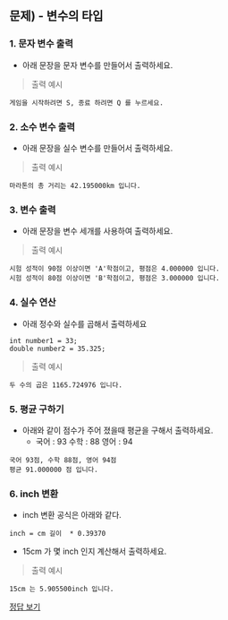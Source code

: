 ## 문제) - 변수의 타입

### 1. 문자 변수 출력 
* 아래 문장을 문자 변수를 만들어서 출력하세요. 

> 출력 예시 

```
게임을 시작하려면 S, 종료 하려면 Q 를 누르세요.
```

### 2. 소수 변수 출력 
* 아래 문장을 실수 변수를 만들어서 출력하세요. 

> 출력 예시 

```
마라톤의 총 거리는 42.195000km 입니다.
```

### 3. 변수 출력
* 아래 문장을 변수 세개를 사용하여 출력하세요.
 
> 출력 예시 

```
시험 성적이 90점 이상이면 'A'학점이고, 평점은 4.000000 입니다.
시험 성적이 80점 이상이면 'B'학점이고, 평점은 3.000000 입니다.
```

### 4. 실수 연산
* 아래 정수와 실수를 곱해서 출력하세요

```
int number1 = 33;   
double number2 = 35.325;
```
 
> 출력 예시 

```
두 수의 곱은 1165.724976 입니다.
```

### 5. 평균 구하기
* 아래와 같이 점수가 주어 졌을때 평균을 구해서 출력하세요. 
	* 국어 : 93 수학 : 88 영어 : 94 

```
국어 93점, 수학 88점, 영어 94점
평균 91.000000 점 입니다.
```


### 6. inch 변환
* inch 변환 공식은 아래와 같다. 

```
inch = cm 길이  * 0.39370
```

* 15cm 가 몇 inch 인지 계산해서 출력하세요. 

> 출력 예시 

```
15cm 는 5.905500inch 입니다.
```

[정답 보기](test02.c)

